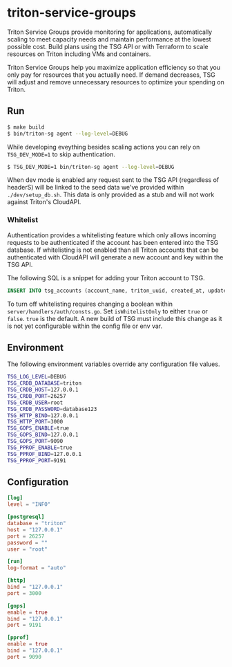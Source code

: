 # triton-service-groups

Triton Service Groups provide monitoring for applications, automatically scaling to meet capacity needs and maintain performance at the lowest possible cost. Build plans using the TSG API or with Terraform to scale resources on Triton including VMs and containers. 

Triton Service Groups help you maximize application efficiency so that you only pay for resources that you actually need. If demand decreases, TSG will adjust and remove unnecessary resources to optimize your spending on Triton.

## Run

```sh
$ make build
$ bin/triton-sg agent --log-level=DEBUG
```

While developing eveything besides scaling actions you can rely on `TSG_DEV_MODE=1` to skip authentication.

```sh
$ TSG_DEV_MODE=1 bin/triton-sg agent --log-level=DEBUG
```

When dev mode is enabled any request sent to the TSG API (regardless of headerS) will be linked to the seed data we've provided within `./dev/setup_db.sh`. This data is only provided as a stub and will not work against Triton's CloudAPI.

### Whitelist

Authentication provides a whitelisting feature which only allows incoming requests to be authenticated if the account has been entered into the TSG database. If whitelisting is not enabled than all Triton accounts that can be authenticated with CloudAPI will generate a new account and key within the TSG API.

The following SQL is a snippet for adding your Triton account to TSG.

```sql
INSERT INTO tsg_accounts (account_name, triton_uuid, created_at, updated_at) VALUES ('demouser', 'd82a1f04-b9f6-4075-998f-af20e3d49de6', NOW(), NOW());
```

To turn off whitelisting requires changing a boolean within `server/handlers/auth/consts.go`. Set `isWhitelistOnly` to either `true` or `false`. `true` is the default. A new build of TSG must include this change as it is not yet configurable within the config file or env var.

## Environment

The following environment variables override any configuration file values.

```sh
TSG_LOG_LEVEL=DEBUG
TSG_CRDB_DATABASE=triton
TSG_CRDB_HOST=127.0.0.1
TSG_CRDB_PORT=26257
TSG_CRDB_USER=root
TSG_CRDB_PASSWORD=database123
TSG_HTTP_BIND=127.0.0.1
TSG_HTTP_PORT=3000
TSG_GOPS_ENABLE=true
TSG_GOPS_BIND=127.0.0.1
TSG_GOPS_PORT=9090
TSG_PPROF_ENABLE=true
TSG_PPROF_BIND=127.0.0.1
TSG_PPROF_PORT=9191
```

## Configuration

```toml
[log]
level = "INFO"

[postgresql]
database = "triton"
host = "127.0.0.1"
port = 26257
password = ""
user = "root"

[run]
log-format = "auto"

[http]
bind = "127.0.0.1"
port = 3000

[gops]
enable = true
bind = "127.0.0.1"
port = 9191

[pprof]
enable = true
bind = "127.0.0.1"
port = 9090
```
